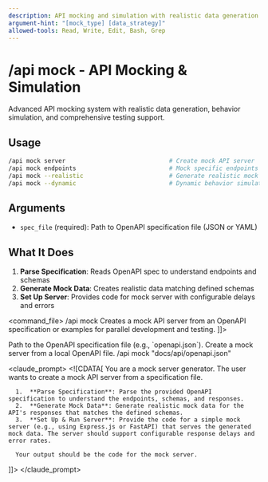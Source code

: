 ```yaml
---
description: API mocking and simulation with realistic data generation and behavior simulation
argument-hint: "[mock_type] [data_strategy]"
allowed-tools: Read, Write, Edit, Bash, Grep
---
```


# /api mock - API Mocking & Simulation

Advanced API mocking system with realistic data generation, behavior simulation, and comprehensive testing support.

## Usage
```bash
/api mock server                             # Create mock API server
/api mock endpoints                          # Mock specific endpoints
/api mock --realistic                        # Generate realistic mock data
/api mock --dynamic                          # Dynamic behavior simulation
```

## Arguments
- `spec_file` (required): Path to OpenAPI specification file (JSON or YAML)

## What It Does
1. **Parse Specification**: Reads OpenAPI spec to understand endpoints and schemas
2. **Generate Mock Data**: Creates realistic data matching defined schemas
3. **Set Up Server**: Provides code for mock server with configurable delays and errors

<command_file>
  <metadata>
    <name>/api mock</name>
    <purpose>Creates a mock API server from an OpenAPI specification or examples for parallel development and testing.</purpose>
    <usage>
      <![CDATA[
      /api mock <spec_file>
      ]]>
    </usage>
  </metadata>

  <arguments>
    <argument name="spec_file" type="string" required="true">
      <description>Path to the OpenAPI specification file (e.g., `openapi.json`).</description>
    </argument>
  </arguments>
  
  <examples>
    <example>
      <description>Create a mock server from a local OpenAPI file.</description>
      <usage>/api mock "docs/api/openapi.json"</usage>
    </example>
  </examples>

  <claude_prompt>
    <prompt>
      <![CDATA[
You are a mock server generator. The user wants to create a mock API server from a specification file.

      1.  **Parse Specification**: Parse the provided OpenAPI specification to understand the endpoints, schemas, and responses.
      2.  **Generate Mock Data**: Generate realistic mock data for the API's responses that matches the defined schemas.
      3.  **Set Up & Run Server**: Provide the code for a simple mock server (e.g., using Express.js or FastAPI) that serves the generated mock data. The server should support configurable response delays and error rates.

      Your output should be the code for the mock server.
]]>
    </prompt>
  </claude_prompt>

  <dependencies>
    <!-- This command is self-contained -->
  </dependencies>
</command_file>